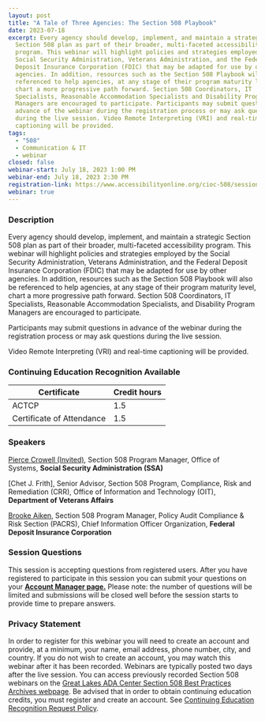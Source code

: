 ```yaml
---
layout: post
title: "A Tale of Three Agencies: The Section 508 Playbook"
date: 2023-07-18
excerpt: Every agency should develop, implement, and maintain a strategic
  Section 508 plan as part of their broader, multi-faceted accessibility
  program. This webinar will highlight policies and strategies employed by the
  Social Security Administration, Veterans Administration, and the Federal
  Deposit Insurance Corporation (FDIC) that may be adapted for use by other
  agencies. In addition, resources such as the Section 508 Playbook will also be
  referenced to help agencies, at any stage of their program maturity level,
  chart a more progressive path forward. Section 508 Coordinators, IT
  Specialists, Reasonable Accommodation Specialists and Disability Program
  Managers are encouraged to participate. Participants may submit questions in
  advance of the webinar during the registration process or may ask questions
  during the live session. Video Remote Interpreting (VRI) and real-time
  captioning will be provided.
tags:
  - "508"
  - Communication & IT
  - webinar
closed: false
webinar-start: July 18, 2023 1:00 PM
webinar-end: July 18, 2023 2:30 PM
registration-link: https://www.accessibilityonline.org/cioc-508/session/?id=111062
webinar: true
---
```

### Description
Every agency should develop, implement, and maintain a strategic Section 508 plan as part of their broader, multi-faceted accessibility program. This webinar will highlight policies and strategies employed by the Social Security Administration, Veterans Administration, and the Federal Deposit Insurance Corporation (FDIC) that may be adapted for use by other agencies. In addition, resources such as the Section 508 Playbook will also be referenced to help agencies, at any stage of their program maturity level, chart a more progressive path forward. Section 508 Coordinators, IT Specialists, Reasonable Accommodation Specialists, and Disability Program Managers are encouraged to participate.


Participants may submit questions in advance of the webinar during the registration process or may ask questions during the live session.



Video Remote Interpreting (VRI) and real-time captioning will be provided.



### Continuing Education Recognition Available

| **Certificate**           | **Credit hours** |
| ------------------------- | ---------------- |
| ACTCP                     | 1.5              |
| Certificate of Attendance | 1.5              |


### Speakers
[Pierce Crowell (Invited)](https://www.accessibilityonline.org/speakers/speaker.aspx?id=10997&ret=A%20Tale%20of%20Two%20Agencies:%20The%20Section%20508%20Playbook), Section 508 Program Manager, Office of Systems, **Social Security Administration (SSA)**

[Chet J. Frith], Senior Advisor, Section 508 Program, Compliance, Risk and Remediation (CRR), Office of Information and Technology (OIT), **Department of Veterans Affairs**

[Brooke Aiken](https://www.accessibilityonline.org/cioc-508/speakers/10711/?ret=speakers), Section 508 Program Manager, Policy Audit Compliance & Risk Section (PACRS), Chief Information Officer Organization, **Federal Deposit Insurance Corporation**

### Session Questions
This session is accepting questions from registered users. After you have registered to participate in this session you can submit your questions on your **[Account Manager page.](https://www.accessibilityonline.org/cioc-508/accountManager/18899/session/110879#questions)** Please note: the number of questions will be limited and submissions will be closed well before the session starts to provide time to prepare answers.

### Privacy Statement
In order to register for this webinar you will need to create an account and provide, at a minimum, your name, email address, phone number, city, and country. If you do not wish to create an account, you may watch this webinar after it has been recorded. Webinars are typically posted two days after the live session. You can access previously recorded Section 508 webinars on the [Great Lakes ADA Center Section 508 Best Practices Archives webpage](https://www.accessibilityonline.org/cioc-508/archives/). Be advised that in order to obtain continuing education credits, you must register and create an account. See [Continuing Education Recognition Request Policy](https://www.accessibilityonline.org/continuing-education/CEUDetails.aspx).
